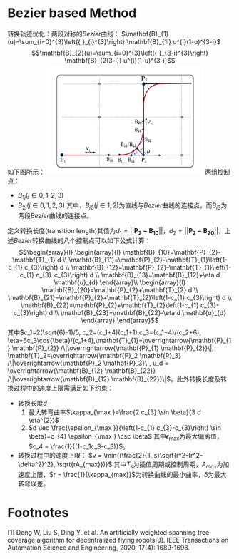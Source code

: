 # Bezier based Method
转换轨迹优化：两段对称的*Bezier*曲线：
$\mathbf{B}_{1}(u)=\sum_{i=0}^{3}\left({ }_{i}^{3}\right) \mathbf{B}_{1i} u^{i}(1-u)^{3-i}$
$$\mathbf{B}_{2}(u)=\sum_{i=0}^{3}\left({ }_{3-i}^{3}\right) \mathbf{B}_{2(3-i)} u^{i}(1-u)^{3-i}$$
如下图所示：
![](https://raw.githubusercontent.com/WayneMooooo/notes/main/学习笔记/算法/路径局部优化算法/bezier%20based%20method.md/273250116231259.png)
两组控制点：
* $B_{1j}(j\in {0,1,2,3})$
* $B_{2j}(j\in {0,1,2,3})$
其中，$B_{j0}(j\in{1,2})$为直线与*Bezier*曲线的连接点，而$B_{j3}$为两段*Bezier*曲线的连接点。

定义转换长度(transition length)其值为$d_1 = ||\mathbf{P_2-B_{10}}||$，$d_2 = ||\mathbf{P_2-B_{20}}||$，上述*Bezier*转换曲线的八个控制点可以如下公式计算：
$$\begin{array}{l}
\begin{array}{l}
\mathbf{B}_{10}=\mathbf{P}_{2}-\mathbf{T}_{1} d \\
\mathbf{B}_{11}=\mathbf{P}_{2}-\mathbf{T}_{1}\left(1-c_{1} c_{3}\right) d \\
\mathbf{B}_{12}=\mathbf{P}_{2}-\mathbf{T}_{1}\left(1-c_{1} c_{3}-c_{3}\right) d \\
\mathbf{B}_{13}=\mathbf{B}_{12}+\eta d \mathbf{u}_{d}
\end{array}\\
\begin{array}{l}
\mathbf{B}_{20}=\mathbf{P}_{2}+\mathbf{T}_{2} d \\
\mathbf{B}_{21}=\mathbf{P}_{2}+\mathbf{T}_{2}\left(1-c_{1} c_{3}\right) d \\
\mathbf{B}_{22}=\mathbf{P}_{2}+\mathbf{T}_{2}\left(1-c_{1} c_{3}-c_{3}\right) d \\
\mathbf{B}_{23}=\mathbf{B}_{22}-\eta d \mathbf{u}_{d}
\end{array}
\end{array}$$
其中$c_1=2(\sqrt{6}-1)/5, c_2=(c_1+4)(c_1+1),c_3=(c_1+4)/(c_2+6), \eta=6c_3\cos{\beta}/(c_1+4),\mathbf{T}_{1}=\overrightarrow{\mathbf{P}_{1} \mathbf{P}_{2}} /\|\overrightarrow{\mathbf{P}_{1} \mathbf{P}_{2}}\|, \mathbf{T}_2=\overrightarrow{\mathbf{P}_2 \mathbf{P}_3} /\|\overrightarrow{\mathbf{P}_2 \mathbf{P}_3}\|, u_d = \overrightarrow{\mathbf{B}_{12} \mathbf{B}_{22}} /\|\overrightarrow{\mathbf{B}_{12} \mathbf{B}_{22}}\|$。此外转换长度及转换过程中的速度上限需满足如下约束：
* 转换长度$d$
    1. 最大转弯曲率$\kappa_{\max }=\frac{2 c_{3} \sin \beta}{3 d \eta^{2}}$
    2. $d \leq \frac{\epsilon_{\max }}{\left(1-c_{1} c_{3}-c_{3}\right) \sin \beta}=c_{4} \epsilon_{\max } \csc \beta$
    其中$\epsilon_{\max }$为最大偏离值，$c_4 = \frac{1}{(1-c_1c_3-c_3)}$。
* 转换过程中的速度上限：
    $v = \min{(\frac{2}{T_s}\sqrt{r^2-(r^2-\delta^2)^2}, \sqrt{rA_{max}})}$
    其中$T_s$为插值周期或控制周期，$A_{max}$为加速度上限，$r = \frac{1}{\kappa_{max}}$为转换曲线的最小曲率，$\delta$为最大转弯误差。

# Footnotes
[1] Dong W, Liu S, Ding Y, et al. An artificially weighted spanning tree coverage algorithm for decentralized flying robots[J]. IEEE Transactions on Automation Science and Engineering, 2020, 17(4): 1689-1698.








